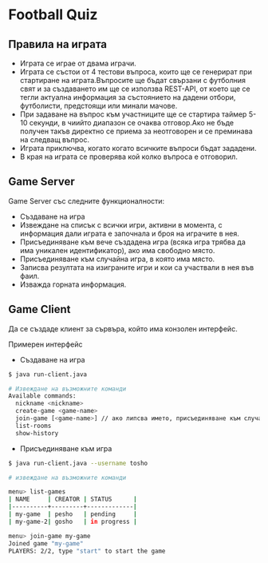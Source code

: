 # Football Quiz
## Правила на играта

- Играта се играе от двама играчи.
- Играта се състои от 4 тестови въпроса, които ще се генерират при стартиране на играта.Въпросите ще бъдат свързани с футболния свят и за създаването им ще се използва REST-API, от което ще се тегли актуална информация за  състоянието на дадени отбори, футболисти, предстоящи или минали мачове.   
- При задаване на въпрос към участниците ще се стартира таймер 5-10 секунди, в чиийто диапазон се очаква отговор.Ако не бъде получен такъв директно се приема за неотговорен и се преминава на следващ въпрос.
- Играта приключва, когато когато всичките въпроси бъдат зададени.
- В края на играта се проверява кой колко въпроса е отговорил.

## Game Server

Game Server със следните функционалности:

- Създаване на игра
- Извеждане на списък с всички игри, активни в момента, с информация дали играта е започнала и броя на играчите в нея.
- Присъединяване към вече създадена игра (всяка игра трябва да има уникален идентификатор), ако има свободно място.
- Присъединяване към случайна игра, в която има място.
- Записва резултата на изиграните игри и кои са участвали в нея във фаил.
- Изважда горната информация.


## Game Client

Да се създаде клиент за сървъра, който има конзолен интерфейс.

Примерен интерфейс

-	Създаване на игра

```bash
$ java run-client.java

# Извеждане на възможните команди
Available commands:
  nickname <nickname> 
  create-game <game-name>
  join-game [<game-name>] // ако липсва името, присъединяване към случайна игра.
  list-rooms
  show-history

```

-	Присъединяване към игра

```bash
$ java run-client.java --username tosho

# извеждане на възможните команди

menu> list-games
| NAME     | CREATOR | STATUS      |
|----------+---------+-------------|
| my-game  | pesho   | pending     | 
| my-game-2| gosho   | in progress |

menu> join-game my-game
Joined game "my-game"
PLAYERS: 2/2, type "start" to start the game
```